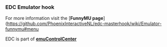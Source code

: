 ### EDC Emulator hook

For more information visit the [**FunnyMU page**](https://github.com/PhoenixInteractiveNL/edc-masterhook/wiki/Emulator-funnymu#menu

EDC is part of [**emuControlCenter**](https://github.com/PhoenixInteractiveNL/emuControlCenter/wiki)
